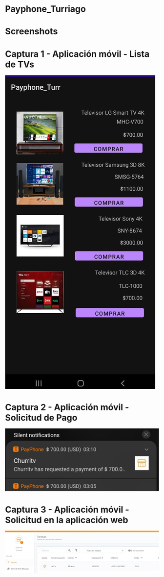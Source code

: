 # Payphone_Turriago

# Screenshots

# Captura 1 - Aplicación móvil - Lista de TVs
![](https://github.com/cturriagos/Payphone_Turriago/blob/master/Screenshots/Cap1.jpeg)

# Captura 2 - Aplicación móvil - Solicitud de Pago
![](https://github.com/cturriagos/Payphone_Turriago/blob/master/Screenshots/Cap2.jpeg)

# Captura 3 - Aplicación móvil - Solicitud en la aplicación web
![](https://github.com/cturriagos/Payphone_Turriago/blob/master/Screenshots/Cap3.jpeg)
